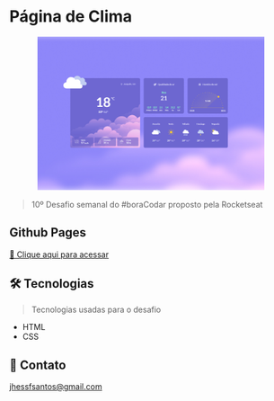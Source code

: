 # Página de Clima

<p align="center">

  <img src="github/preview10.png" width="80%">

</p>

> 10º Desafio semanal do #boraCodar proposto pela Rocketseat

## Github Pages
[🔗 Clique aqui para acessar](https://jhessfrois.github.io/boracodar/j/)

## 🛠 Tecnologias
> Tecnologias usadas para o desafio

- HTML
- CSS

## 🖤 Contato

jhessfsantos@gmail.com
